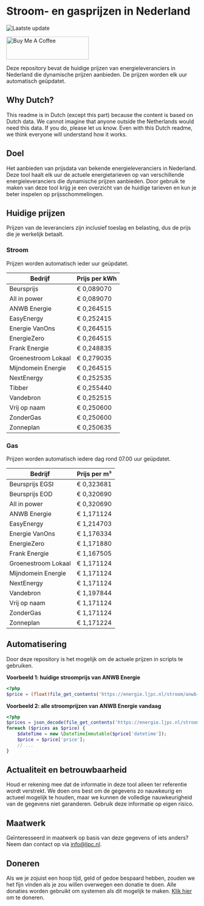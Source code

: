 # Stroom- en gasprijzen in Nederland

![Laatste update](https://img.shields.io/badge/laatste%20update-2025--07--04%2018%3A00%20CET-brightgreen)

<a href="https://www.buymeacoffee.com/Lars-" target="_blank"><img src="https://cdn.buymeacoffee.com/buttons/v2/default-orange.png" alt="Buy Me A Coffee" height="60" style="height: 60px !important;width: 217px !important;" ></a>

Deze repository bevat de huidige prijzen van energieleveranciers in Nederland die dynamische prijzen aanbieden. De prijzen worden elk uur automatisch geüpdatet.

## Why Dutch?

This readme is in Dutch (except this part) because the content is based on Dutch data. We cannot imagine that anyone outside the Netherlands would need this data. If you do, please let us know. Even with this Dutch readme, we think
everyone will understand how it works.

## Doel

Het aanbieden van prijsdata van bekende energieleveranciers in Nederland. Deze tool haalt elk uur de actuele energietarieven op van verschillende energieleveranciers die dynamische prijzen aanbieden. Door gebruik te maken van deze tool
krijg je een overzicht van de huidige tarieven en kun je beter inspelen op prijsschommelingen.

## Huidige prijzen

Prijzen van de leveranciers zijn inclusief toeslag en belasting, dus de prijs die je werkelijk betaalt.

### Stroom

Prijzen worden automatisch ieder uur geüpdatet.

 Bedrijf | Prijs per kWh 
---------|---------------
Beursprijs | € 0,089070
All in power | € 0,089070
ANWB Energie | € 0,264515
EasyEnergy | € 0,252415
Energie VanOns | € 0,264515
EnergieZero | € 0,264515
Frank Energie | € 0,248835
Groenestroom Lokaal | € 0,279035
Mijndomein Energie | € 0,264515
NextEnergy | € 0,252535
Tibber | € 0,255440
Vandebron | € 0,252515
Vrij op naam | € 0,250600
ZonderGas | € 0,250600
Zonneplan | € 0,250635


### Gas

Prijzen worden automatisch iedere dag rond 07.00 uur geüpdatet.

 Bedrijf | Prijs per m³ 
---------|--------------
Beursprijs EGSI | € 0,323681
Beursprijs EOD | € 0,320690
All in power | € 0,320690
ANWB Energie | € 1,171124
EasyEnergy | € 1,214703
Energie VanOns | € 1,176334
EnergieZero | € 1,171880
Frank Energie | € 1,167505
Groenestroom Lokaal | € 1,171124
Mijndomein Energie | € 1,171124
NextEnergy | € 1,171124
Vandebron | € 1,197844
Vrij op naam | € 1,171124
ZonderGas | € 1,171124
Zonneplan | € 1,171224


## Automatisering

Door deze repository is het mogelijk om de actuele prijzen in scripts te gebruiken.

**Voorbeeld 1: huidige stroomprijs van ANWB Energie**

```php
<?php
$price = (float)file_get_contents('https://energie.ljpc.nl/stroom/anwb-energie-nu.txt');

```

**Voorbeeld 2: alle stroomprijzen van ANWB Energie vandaag**

```php
<?php
$prices = json_decode(file_get_contents('https://energie.ljpc.nl/stroom/all-in-power-vandaag.json'),true);
foreach ($prices as $price) {
    $dateTime = new \DateTimeImmutable($price['datetime']);
    $price = $price['price'];
    // ...
}
```

## Actualiteit en betrouwbaarheid

Houd er rekening mee dat de informatie in deze tool alleen ter referentie wordt verstrekt. We doen ons best om de gegevens zo nauwkeurig en actueel mogelijk te houden, maar we kunnen de volledige nauwkeurigheid van de gegevens niet
garanderen. Gebruik deze informatie op eigen risico.

## Maatwerk

Geïnteresseerd in maatwerk op basis van deze gegevens of iets anders? Neem dan contact op
via [info@ljpc.nl](mailto:info@ljpc.nl?subject=Energie%20prijzen).

## Doneren

Als we je zojuist een hoop tijd, geld of gedoe bespaard hebben, zouden we het fijn vinden als je zou willen overwegen een
donatie te doen. Alle donaties worden gebruikt om systemen als dit mogelijk te
maken. [Klik hier](https://www.buymeacoffee.com/Lars-) om te doneren.
